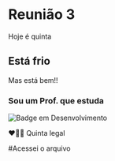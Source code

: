 # Reunião 3 

Hoje é quinta 

## Está frio
Mas está bem!!

### Sou um Prof. que estuda

![Badge em Desenvolvimento](http://img.shields.io/static/v1?label=STATUS&message=EM%20DESENVOLVIMENTO&color=GREEN&style=for-the-badge)

❤🤦‍♀️ Quinta legal

#Acessei o arquivo



